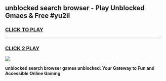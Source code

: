 
## unblocked search browser - Play Unblocked Gmaes & Free #yu2il
<h3>
<a href="https://news.freeplayer.one?title=unblocked_search_browser&ref=24F">CLICK TO PLAY</a></h3>
<hr>

<h3>
<a href="https://news.freeplayer.one?title=unblocked_search_browser&ref=24F">CLICK 2 PLAY</a>
  
</h3>

<a href="https://news.freeplayer.one?title=unblocked_search_browser&ref=24F/"><img src="https://clearcache.store/games.png"></a>


**unblocked search browser games unblocked: Your Gateway to Fun and Accessible Online Gaming**
